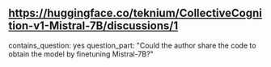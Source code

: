 ## https://huggingface.co/teknium/CollectiveCognition-v1-Mistral-7B/discussions/1

contains_question: yes
question_part: "Could the author share the code to obtain the model by finetuning Mistral-7B?"